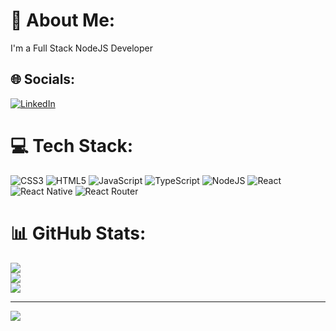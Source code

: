 # 💫 About Me:
I'm a Full Stack NodeJS Developer


## 🌐 Socials:
[![LinkedIn](https://img.shields.io/badge/LinkedIn-%230077B5.svg?logo=linkedin&logoColor=white)](https://linkedin.com/in/ivan-poliarush-60b794236/) 

# 💻 Tech Stack:
![CSS3](https://img.shields.io/badge/css3-%231572B6.svg?style=for-the-badge&logo=css3&logoColor=white) ![HTML5](https://img.shields.io/badge/html5-%23E34F26.svg?style=for-the-badge&logo=html5&logoColor=white) ![JavaScript](https://img.shields.io/badge/javascript-%23323330.svg?style=for-the-badge&logo=javascript&logoColor=%23F7DF1E) ![TypeScript](https://img.shields.io/badge/typescript-%23007ACC.svg?style=for-the-badge&logo=typescript&logoColor=white) ![NodeJS](https://img.shields.io/badge/node.js-6DA55F?style=for-the-badge&logo=node.js&logoColor=white) ![React](https://img.shields.io/badge/react-%2320232a.svg?style=for-the-badge&logo=react&logoColor=%2361DAFB) ![React Native](https://img.shields.io/badge/react_native-%2320232a.svg?style=for-the-badge&logo=react&logoColor=%2361DAFB) ![React Router](https://img.shields.io/badge/React_Router-CA4245?style=for-the-badge&logo=react-router&logoColor=white)
# 📊 GitHub Stats:
![](https://github-readme-stats.vercel.app/api?username=alexandr-229&theme=dark&hide_border=false&include_all_commits=false&count_private=false)<br/>
![](https://github-readme-streak-stats.herokuapp.com/?user=alexandr-229&theme=dark&hide_border=false)<br/>
![](https://github-readme-stats.vercel.app/api/top-langs/?username=alexandr-229&theme=dark&hide_border=false&include_all_commits=false&count_private=false&layout=compact)

---
[![](https://visitcount.itsvg.in/api?id=alexandr-229&icon=0&color=0)](https://visitcount.itsvg.in)

<!-- Proudly created with GPRM ( https://gprm.itsvg.in ) -->
